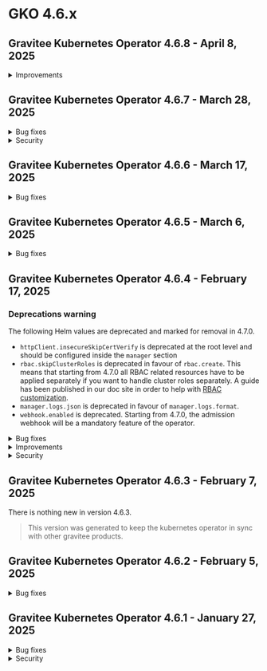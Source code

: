 # GKO 4.6.x

## Gravitee Kubernetes Operator 4.6.8 - April 8, 2025
    
<details>
<summary>Improvements</summary>

  * Allow to set `hostNetwork` flag in manager deployment [#10478](https://github.com/gravitee-io/issues/issues/10478)
</details>


## Gravitee Kubernetes Operator 4.6.7 - March 28, 2025
    
<details>
<summary>Bug fixes</summary>

  * GKO fails to start with specific namespace given at Helm install [#10426](https://github.com/gravitee-io/issues/issues/10426)
  * Severe error when deploying Native v4 API [#10406](https://github.com/gravitee-io/issues/issues/10406)
</details>


<details>
<summary>Security</summary>

  * update module github.com/golang-jwt/jwt/v5 to v5.2.2 [#10452](https://github.com/gravitee-io/issues/issues/10452)
</details>


## Gravitee Kubernetes Operator 4.6.6 - March 17, 2025
    
<details>
<summary>Bug fixes</summary>

  * Object status and metadata meta should be ignored when compiling template strings [#10410](https://github.com/gravitee-io/issues/issues/10410)
</details>


## Gravitee Kubernetes Operator 4.6.5 - March 6, 2025
    
<details>
<summary>Bug fixes</summary>

  * V4 API deletion happens without waiting for the plan to be deleted [#10376](https://github.com/gravitee-io/issues/issues/10376)
  * RBAC for config map should not be required when local mode is never used [#10371](https://github.com/gravitee-io/issues/issues/10371)
  * Remove releaseTimestamp annotation from manager deployment [#10358](https://github.com/gravitee-io/issues/issues/10358)
</details>


## Gravitee Kubernetes Operator 4.6.4 - February 17, 2025

### Deprecations warning

  The following Helm values are deprecated and marked for removal in 4.7.0.

  * `httpClient.insecureSkipCertVerify` is deprecated at the root level and should be configured inside the `manager` section
  * `rbac.skipClusterRoles` is deprecated in favour of `rbac.create`. This means that starting from 4.7.0 all RBAC related resources have to be applied separately if you want to handle cluster roles separately. A guide has been published in our doc site in order to help with [RBAC customization](https://documentation.gravitee.io/gravitee-kubernetes-operator-gko/getting-started/installation/rbac-customization).
  * `manager.logs.json` is deprecated in favour of `manager.logs.format`.
  * `webhook.enabled` is deprecated. Starting from 4.7.0, the admission webhook will be a mandatory feature of the operator.

    
<details>
<summary>Bug fixes</summary>

  * GKO v4 API CRD is missing the analytics tracing attribute [#10322](https://github.com/gravitee-io/issues/issues/10322)
  * Operator is reconciling every secrets on startup [#10284](https://github.com/gravitee-io/issues/issues/10284)
</details>


<details>
<summary>Improvements</summary>

  * Allow to disable ingress controller in helm values [#10327](https://github.com/gravitee-io/issues/issues/10327)
  * Make the operator able to run in cluster mode but only monitor a set of namespaces listed in helm values [#10297](https://github.com/gravitee-io/issues/issues/10297)
</details>


<details>
<summary>Security</summary>

  * Narrow down verbs allowed for the manager role regarding custom resources [#10328](https://github.com/gravitee-io/issues/issues/10328)
</details>


## Gravitee Kubernetes Operator 4.6.3 - February 7, 2025

There is nothing new in version 4.6.3.

> This version was generated to keep the kubernetes operator in sync with other gravitee products.


## Gravitee Kubernetes Operator 4.6.2 - February 5, 2025
    
<details>
<summary>Bug fixes</summary>

  * Management context secret resolution fails when API is in another namespace [#10315](https://github.com/gravitee-io/issues/issues/10315)
  * GKO Helm chart causes Argo CD reconciliation loop [#10306](https://github.com/gravitee-io/issues/issues/10306)
  * No validation for already existing listener host for native APIs [#10305](https://github.com/gravitee-io/issues/issues/10305)
  * API v2 CRD export generates bad format for headers [#10288](https://github.com/gravitee-io/issues/issues/10288)
</details>


## Gravitee Kubernetes Operator 4.6.1 - January 27, 2025
    
<details>
<summary>Bug fixes</summary>

  * RBAC creation is inconsistent for admission webhook when scope is not cluster [#10294](https://github.com/gravitee-io/issues/issues/10294)
  * Admission panics when Management Context references a secret in another namespace [#10279](https://github.com/gravitee-io/issues/issues/10279)
  * Re-deploying an exported API CRD fails due to unknown metadata field [#10282](https://github.com/gravitee-io/issues/issues/10282)
  * Documentation page not visible if parent field doesn't match folder name [#10281](https://github.com/gravitee-io/issues/issues/10281)
  * Details of flow configuration of Native API are not exported  [#10287](https://github.com/gravitee-io/issues/issues/10287)
</details>


<details>
<summary>Security</summary>

  * Webhook cluster role access should be narrowed down to resource names we use [#10296](https://github.com/gravitee-io/issues/issues/10296)
</details>
